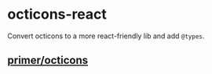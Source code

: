 # octicons-react

Convert octicons to a more react-friendly lib and add `@types`.

## [primer/octicons](https://github.com/primer/octicons)
